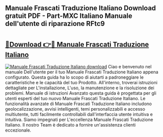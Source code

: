## Manuale Frascati Traduzione Italiano Download gratuit PDF - Part-MXC Italiano Manuale dell'utente di riparazione RFtc9

# <h2><a href="http://dfel32.blite.top/?on=Manuale+Frascati+Traduzione+Italiano">🔗Download 👉🔴 Manuale Frascati Traduzione Italiano</a></h2>

[![Manuale Frascati Traduzione Italiano download](https://i.imgur.com/lujVjoI.png)](http://dfel32.blite.top/?on=Manuale+Frascati+Traduzione+Italiano)
Ciao e benvenuto nel manuale Dell'utente per il tuo Manuale Frascati Traduzione Italiano appena configurato. Questa guida ha lo scopo di aiutarti a padroneggiare le caratteristiche e le capacità del tuo Prodotto. All'interno, troverai istruzioni dettagliate per L'installazione, L'uso, la manutenzione e la risoluzione dei problemi. Manuale di istruzioni Avanzato questa guida è progettata per gli utenti esperti del tuo nuovo Manuale Frascati Traduzione Italiano. Le funzionalità avanzate di Manuale Frascati Traduzione Italiano includono geolocalizzazione, avvisi intelligenti, temi personalizzabili e accesso multiutente, tutti facilmente controllabili dall'interfaccia utente intuitiva e intuitiva. Siamo impegnati per L'eccellenza Manuale Frascati Traduzione Italiano. Il nostro Team è dedicato a fornire un'assistenza clienti eccezionale.
